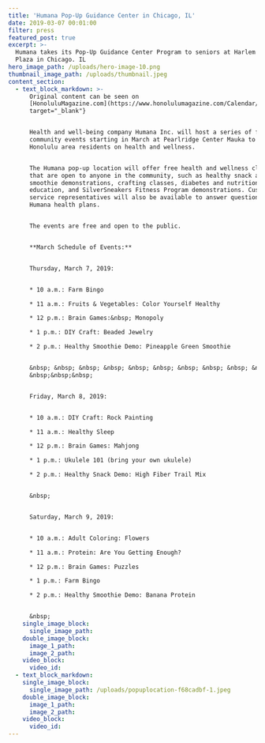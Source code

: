 ```yaml
---
title: 'Humana Pop-Up Guidance Center in Chicago, IL'
date: 2019-03-07 00:01:00
filter: press
featured_post: true
excerpt: >-
  Humana takes its Pop-Up Guidance Center Program to seniors at Harlem Irving
  Plaza in Chicago. IL
hero_image_path: /uploads/hero-image-10.png
thumbnail_image_path: /uploads/thumbnail.jpeg
content_section:
  - text_block_markdown: >-
      Original content can be seen on
      [HonoluluMagazine.com](https://www.honolulumagazine.com/Calendar/index.php/name/Health-and-Wellness-Pop-Up/event/11997/requiressl/true/){:
      target="_blank"}


      Health and well-being company Humana Inc. will host a series of free
      community events starting in March at Pearlridge Center Mauka to educate
      Honolulu area residents on health and wellness.


      The Humana pop-up location will offer free health and wellness classes
      that are open to anyone in the community, such as healthy snack and
      smoothie demonstrations, crafting classes, diabetes and nutrition
      education, and SilverSneakers Fitness Program demonstrations. Customer
      service representatives will also be available to answer questions on
      Humana health plans.


      The events are free and open to the public.


      **March Schedule of Events:**


      Thursday, March 7, 2019:


      * 10 a.m.: Farm Bingo

      * 11 a.m.: Fruits & Vegetables: Color Yourself Healthy

      * 12 p.m.: Brain Games:&nbsp; Monopoly

      * 1 p.m.: DIY Craft: Beaded Jewelry

      * 2 p.m.: Healthy Smoothie Demo: Pineapple Green Smoothie


      &nbsp; &nbsp; &nbsp; &nbsp; &nbsp; &nbsp; &nbsp; &nbsp; &nbsp; &nbsp;
      &nbsp;&nbsp;&nbsp;


      Friday, March 8, 2019:


      * 10 a.m.: DIY Craft: Rock Painting

      * 11 a.m.: Healthy Sleep

      * 12 p.m.: Brain Games: Mahjong

      * 1 p.m.: Ukulele 101 (bring your own ukulele)

      * 2 p.m.: Healthy Snack Demo: High Fiber Trail Mix


      &nbsp;


      Saturday, March 9, 2019:


      * 10 a.m.: Adult Coloring: Flowers

      * 11 a.m.: Protein: Are You Getting Enough?

      * 12 p.m.: Brain Games: Puzzles

      * 1 p.m.: Farm Bingo

      * 2 p.m.: Healthy Smoothie Demo: Banana Protein


      &nbsp;
    single_image_block:
      single_image_path:
    double_image_block:
      image_1_path:
      image_2_path:
    video_block:
      video_id:
  - text_block_markdown:
    single_image_block:
      single_image_path: /uploads/popuplocation-f68cadbf-1.jpeg
    double_image_block:
      image_1_path:
      image_2_path:
    video_block:
      video_id:
---
```


